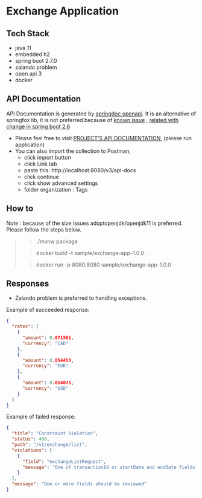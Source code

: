 # Exchange Application
## Tech Stack
+ java 11
+ embedded h2
+ spring boot 2.7.0
+ zalando problem
+ open api 3
+ docker
## API Documentation
API Documentation is generated by [springdoc openapi](https://springdoc.org/).  It is an alternative of springfox lib, it is not preferred because of [known issue](https://github.com/springfox/springfox/issues/3462) , [related with change in spring boot 2.6](https://github.com/spring-projects/spring-boot/wiki/Spring-Boot-2.6-Release-Notes#pathpattern-based-path-matching-strategy-for-spring-mvc)
+ Please feel free to visit [PROJECT'S API DOCUMENTATION](http://localhost:8080/swagger-ui/index.html), (please run application)
+ You can also import the collection to Postman,
    + click import button
    + click Link tab
    + paste this: http://localhost:8080/v3/api-docs
    + click continue
    + click show advanced settings
    + folder organization : Tags
## How to
Note : because of the size issues adoptopenjdk/openjdk11 is preferred. Please follow the steps below.

> >./mvnw package
>
> >docker build -t sample/exchange-app-1.0.0 .
>
> >docker run -p 8080:8080 sample/exchange-app-1.0.0

## Responses
- Zalando problem is preferred to handling exceptions.

Example of succeeded response: 
```json
{
  "rates": [
    {
      "amount": 0.071561,
      "currency": "CAD"
    },
    {
      "amount": 0.054453,
      "currency": "EUR"
    },
    {
      "amount": 0.054875,
      "currency": "USD"
    }
  ]
}
```
Example of failed response:
```json
{
  "title": "Constraint Violation",
  "status": 400,
  "path": "/v1/exchange/list",
  "violations": [
    {
      "field": "exchangeListRequest",
      "message": "One of transactionId or startDate and endDate fields should not be empty!"
    }
  ],
  "message": "One or more fields should be reviewed"
}
```